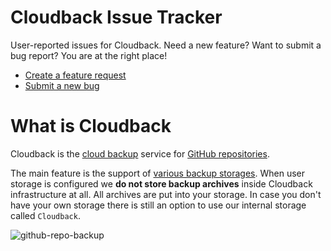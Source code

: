 # Cloudback Issue Tracker

User-reported issues for Cloudback. Need a new feature? Want to submit a bug report? You are at the right place!

- [Create a feature request](https://github.com/cloudback/issue-tracker/issues/new?template=feature_request.md)
- [Submit a new bug](https://github.com/cloudback/issue-tracker/issues/new?template=bug_report.md)

# What is Cloudback

Cloudback is the [cloud backup](https://en.wikipedia.org/wiki/Remote_backup_service) service for [GitHub repositories](https://docs.github.com/en/github/creating-cloning-and-archiving-repositories/creating-a-repository-on-github/about-repositories). 

The main feature is the support of [various backup storages](https://docs.github.com/features/various-backup-storages). When user storage is configured we **do not store backup archives** inside Cloudback infrastructure at all. All archives are put into your storage. In case you don't have your own storage there is still an option to use our internal storage called `Cloudback`.

![github-repo-backup](https://user-images.githubusercontent.com/6689884/142473939-c5046e41-6bbb-43a3-8353-42c4c0fe204f.png)
